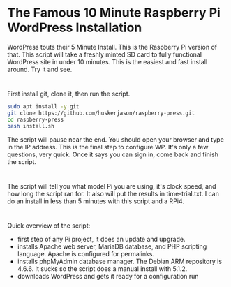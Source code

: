 # The Famous 10 Minute Raspberry Pi WordPress Installation
WordPress touts their 5 Minute Install. This is the Raspberry Pi version of that. This script will take a freshly minted SD card to fully functional WordPress site in under 10 minutes. This is the easiest and fast install around. Try it and see.
#
First install git, clone it, then run the script.
~~~bash
sudo apt install -y git
git clone https://github.com/huskerjason/raspberry-press.git
cd raspberry-press
bash install.sh

~~~
The script will pause near the end. You should open your browser and type in the IP address. This is the final step to configure WP. It's only a few questions, very quick. Once it says you can sign in, come back and finish the script.
#
The script will tell you what model Pi you are using, it's clock speed, and how long the script ran for. It also will put the results in time-trial.txt. I can do an install in less than 5 minutes with this script and a RPi4.
#
Quick overview of the script:
- first step of any Pi project, it does an update and upgrade.
- installs Apache web server, MariaDB database, and PHP scripting language. Apache is configured for permalinks.
- installs phpMyAdmin database manager. The Debian ARM repository is 4.6.6. It sucks so the script does a manual install with 5.1.2.
- downloads WordPress and gets it ready for a configuration run
